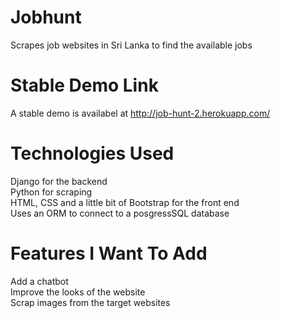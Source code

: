# Jobhunt
Scrapes job websites in Sri Lanka to find the available jobs

# Stable Demo Link

A stable demo is availabel at http://job-hunt-2.herokuapp.com/

# Technologies Used

Django for the backend  
Python for scraping  
HTML, CSS and a little bit of Bootstrap for the front end  
Uses an ORM to connect to a posgressSQL database

# Features I Want To Add

Add a chatbot  
Improve the looks of the website  
Scrap images from the target websites
